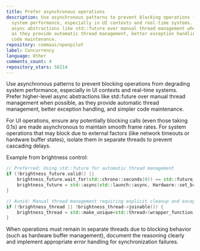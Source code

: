 ```yaml
---
title: Prefer asynchronous operations
description: Use asynchronous patterns to prevent blocking operations from degrading
  system performance, especially in UI contexts and real-time systems. Prefer higher-level
  async abstractions like std::future over manual thread management when possible,
  as they provide automatic thread management, better exception handling, and simpler
  code maintenance.
repository: commaai/openpilot
label: Concurrency
language: Other
comments_count: 4
repository_stars: 58214
---
```


Use asynchronous patterns to prevent blocking operations from degrading system performance, especially in UI contexts and real-time systems. Prefer higher-level async abstractions like std::future over manual thread management when possible, as they provide automatic thread management, better exception handling, and simpler code maintenance.

For UI operations, ensure any potentially blocking calls (even those taking 0.1s) are made asynchronous to maintain smooth frame rates. For system operations that may block due to external factors (like network timeouts or hardware buffer states), isolate them in separate threads to prevent cascading delays.

Example from brightness control:
```cpp
// Preferred: Using std::future for automatic thread management
if (!brightness_future.valid() || 
    brightness_future.wait_for(std::chrono::seconds(0)) == std::future_status::ready) {
    brightness_future = std::async(std::launch::async, Hardware::set_brightness, brightness);
}

// Avoid: Manual thread management requiring explicit cleanup and exception handling
if (!brightness_thread || !brightness_thread->joinable()) {
    brightness_thread = std::make_unique<std::thread>(wrapper_function, brightness);
}
```

When operations must remain in separate threads due to blocking behavior (such as hardware buffer management), document the reasoning clearly and implement appropriate error handling for synchronization failures.